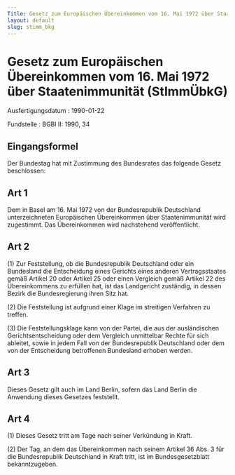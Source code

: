 ```yaml
---
Title: Gesetz zum Europäischen Übereinkommen vom 16. Mai 1972 über Staatenimmunität
layout: default
slug: stimm_bkg
---
```


# Gesetz zum Europäischen Übereinkommen vom 16. Mai 1972 über Staatenimmunität (StImmÜbkG)

Ausfertigungsdatum
:   1990-01-22

Fundstelle
:   BGBl II: 1990, 34



## Eingangsformel

Der Bundestag hat mit Zustimmung des Bundesrates das folgende Gesetz
beschlossen:


## Art 1

Dem in Basel am 16. Mai 1972 von der Bundesrepublik Deutschland
unterzeichneten Europäischen Übereinkommen über Staatenimmunität wird
zugestimmt. Das Übereinkommen wird nachstehend veröffentlicht.


## Art 2

(1) Zur Feststellung, ob die Bundesrepublik Deutschland oder ein
Bundesland die Entscheidung eines Gerichts eines anderen
Vertragsstaates gemäß Artikel 20 oder Artikel 25 oder einen Vergleich
gemäß Artikel 22 des Übereinkommens zu erfüllen hat, ist das
Landgericht zuständig, in dessen Bezirk die Bundesregierung ihren Sitz
hat.

(2) Die Feststellung ist aufgrund einer Klage im streitigen Verfahren
zu treffen.

(3) Die Feststellungsklage kann von der Partei, die aus der
ausländischen Gerichtsentscheidung oder dem Vergleich unmittelbar
Rechte für sich ableitet, sowie in jedem Fall von der Bundesrepublik
Deutschland oder dem von der Entscheidung betroffenen Bundesland
erhoben werden.


## Art 3

Dieses Gesetz gilt auch im Land Berlin, sofern das Land Berlin die
Anwendung dieses Gesetzes feststellt.


## Art 4

(1) Dieses Gesetz tritt am Tage nach seiner Verkündung in Kraft.

(2) Der Tag, an dem das Übereinkommen nach seinem Artikel 36 Abs. 3
für die Bundesrepublik Deutschland in Kraft tritt, ist im
Bundesgesetzblatt bekanntzugeben.

